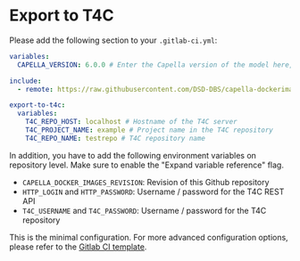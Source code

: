 <!--
 ~ SPDX-FileCopyrightText: Copyright DB Netz AG and the capella-collab-manager contributors
 ~ SPDX-License-Identifier: Apache-2.0
 -->

# Export to T4C

Please add the following section to your `.gitlab-ci.yml`:

```yaml
variables:
  CAPELLA_VERSION: 6.0.0 # Enter the Capella version of the model here, only versions >= 6.0.0 are supported

include:
  - remote: https://raw.githubusercontent.com/DSD-DBS/capella-dockerimages/${CAPELLA_DOCKER_IMAGES_REVISION}/ci-templates/gitlab/exporter.yml

export-to-t4c:
  variables:
    T4C_REPO_HOST: localhost # Hostname of the T4C server
    T4C_PROJECT_NAME: example # Project name in the T4C repository
    T4C_REPO_NAME: testrepo # T4C repository name
```

In addition, you have to add the following environment variables on repository level.
Make sure to enable the "Expand variable reference" flag.

- `CAPELLA_DOCKER_IMAGES_REVISION`: Revision of this Github repository
- `HTTP_LOGIN` and `HTTP_PASSWORD`: Username / password for the T4C REST API
- `T4C_USERNAME` and `T4C_PASSWORD`: Username / password for the T4C repository

This is the minimal configuration. For more advanced configuration options,
please refer to the [Gitlab CI template](https://github.com/DSD-DBS/capella-dockerimages/blob/main/ci-templates/gitlab/exporter.yml).
